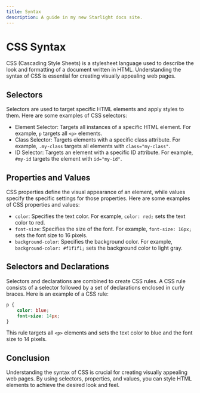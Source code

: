 ```yaml
---
title: Syntax
description: A guide in my new Starlight docs site.
---
```

CSS Syntax
=================

CSS (Cascading Style Sheets) is a stylesheet language used to describe the look and formatting of a document written in HTML. Understanding the syntax of CSS is essential for creating visually appealing web pages.

Selectors
-----------------
Selectors are used to target specific HTML elements and apply styles to them. Here are some examples of CSS selectors:

- Element Selector: Targets all instances of a specific HTML element. For example, `p` targets all `<p>` elements.
- Class Selector: Targets elements with a specific class attribute. For example, `.my-class` targets all elements with `class="my-class"`.
- ID Selector: Targets an element with a specific ID attribute. For example, `#my-id` targets the element with `id="my-id"`.

Properties and Values
-----------------
CSS properties define the visual appearance of an element, while values specify the specific settings for those properties. Here are some examples of CSS properties and values:

- `color`: Specifies the text color. For example, `color: red;` sets the text color to red.
- `font-size`: Specifies the size of the font. For example, `font-size: 16px;` sets the font size to 16 pixels.
- `background-color`: Specifies the background color. For example, `background-color: #f1f1f1;` sets the background color to light gray.

Selectors and Declarations
-----------------
Selectors and declarations are combined to create CSS rules. A CSS rule consists of a selector followed by a set of declarations enclosed in curly braces. Here is an example of a CSS rule:

```css
p {
    color: blue;
    font-size: 14px;
}
```

This rule targets all `<p>` elements and sets the text color to blue and the font size to 14 pixels.

Conclusion
-----------------
Understanding the syntax of CSS is crucial for creating visually appealing web pages. By using selectors, properties, and values, you can style HTML elements to achieve the desired look and feel.
